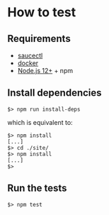 # How to test

## Requirements
- [saucectl](https://github.com/saucelabs/saucectl)
- [docker](https://docs.docker.com/get-docker/)
- [Node.js 12+](https://nodejs.org/en/download/) + npm

## Install dependencies

`$> npm run install-deps`

which is equivalent to:
```
$> npm install
[...]
$> cd ./site/
$> npm install
[...]
$>
```

## Run the tests

```
$> npm test
```
